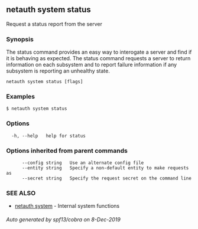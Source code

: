 ## netauth system status

Request a status report from the server

### Synopsis


The status command provides an easy way to interogate a server and
find if it is behaving as expected.  The status command requests a
server to return information on each subsystem and to report failure
information if any subsystem is reporting an unhealthy state.


```
netauth system status [flags]
```

### Examples

```
$ netauth system status
```

### Options

```
  -h, --help   help for status
```

### Options inherited from parent commands

```
      --config string   Use an alternate config file
      --entity string   Specify a non-default entity to make requests as
      --secret string   Specify the request secret on the command line
```

### SEE ALSO

* [netauth system](netauth_system.md)	 - Internal system functions

###### Auto generated by spf13/cobra on 8-Dec-2019
